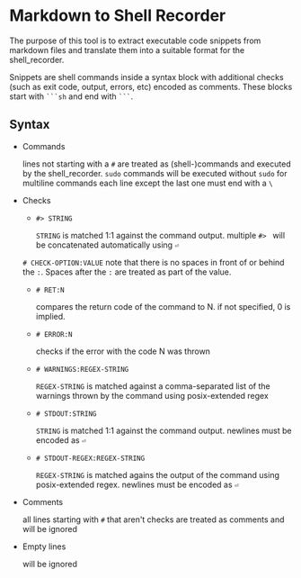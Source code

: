 # Markdown to Shell Recorder

The purpose of this tool is to extract executable code snippets from markdown files and translate them into a suitable format for the shell_recorder.

Snippets are shell commands inside a syntax block with additional checks (such as exit code, output, errors, etc) encoded as comments. These blocks start with ```` ```sh ````  and end with ```` ``` ````.



## Syntax

* Commands

  lines not starting with a `#` are treated as (shell-)commands and executed by the shell_recorder.
  `sudo` commands will be executed without `sudo`
  for multiline commands each line except the last one must end with a `\`

* Checks

  * `#> STRING`

     `STRING` is matched 1:1 against the command output. multiple `#> ` will be concatenated automatically using `⏎`

   `# CHECK-OPTION:VALUE`   note that there is no spaces in front of or behind the `:`. Spaces after the `:` are treated as part of the value.

  * `# RET:N`

     compares the return code of the command to N. if not specified, 0 is implied.

  * `# ERROR:N`

     checks if the error with the code N was thrown

  * `# WARNINGS:REGEX-STRING`

     `REGEX-STRING` is matched against a comma-separated list of the warnings thrown by the command using posix-extended regex

  * `# STDOUT:STRING`

     `STRING` is matched 1:1 against the command output. newlines must be encoded as `⏎`

  * `# STDOUT-REGEX:REGEX-STRING`

     `REGEX-STRING` is matched agains the output of the command using posix-extended regex. newlines must be encoded as `⏎`

* Comments

  all lines starting with `#` that aren't checks are treated as comments and will be ignored

* Empty lines

  will be ignored


